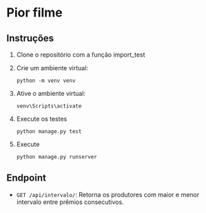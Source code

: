 # Pior filme

## Instruções

1. Clone o repositório com a função import_test

2. Crie um ambiente virtual:
    ```bash/cmd
    python -m venv venv
    
3. Ative o ambiente virtual:
    ```bash/cmd
    venv\Scripts\activate

4.  Execute os testes
     ```bash/cmd
    python manage.py test  
    ```

5.  Execute 
     ```bash/cmd
    python manage.py runserver
    ```

## Endpoint

- `GET /api/intervalo/`: Retorna os produtores com maior e menor intervalo entre prêmios consecutivos.
